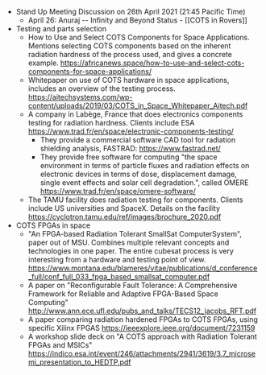 - Stand Up Meeting Discussion on 26th April 2021 (21:45 Pacific Time) 
    - April 26: Anuraj -- Infinity and Beyond Status - [[COTS in Rovers]]
- Testing and parts selection
    - How to Use and Select COTS Components for Space Applications. Mentions selecting COTS components based on the inherent radiation hardness of the process used, and gives a concrete example.  https://africanews.space/how-to-use-and-select-cots-components-for-space-applications/
    - Whitepaper on use of COTS hardware in space applications, includes an overview of the testing process. https://aitechsystems.com/wp-content/uploads/2019/03/COTS_in_Space_Whitepaper_Aitech.pdf
    - A company in Labège, France that does electronics components testing for radiation hardness. Clients include ESA https://www.trad.fr/en/space/electronic-components-testing/
        - They provide a commercial software CAD tool for radiation shielding analysis, FASTRAD: https://www.fastrad.net/
        - They  provide free software for computing "the space environment in terms of particle fluxes and radiation effects on electronic devices in terms of dose, displacement damage, single event effects and solar cell degradation.", called OMERE  https://www.trad.fr/en/space/omere-software/
    - The TAMU facility does radiation testing for components.  Clients include US universities and SpaceX. Details on the facility https://cyclotron.tamu.edu/ref/images/brochure_2020.pdf
- COTS FPGAs in space
    - "An FPGA-based Radiation Tolerant SmallSat ComputerSystem", paper out of MSU. Combines multiple relevant concepts and technologies in one paper. The entire cubesat process is very interesting from a hardware and testing point of view. https://www.montana.edu/blameres/vitae/publications/d_conference_full/conf_full_033_fpga_based_smallsat_computer.pdf
    - A paper on "Reconfigurable Fault Tolerance: A Comprehensive Framework
for Reliable and Adaptive FPGA-Based Space Computing"  http://www.ann.ece.ufl.edu/pubs_and_talks/TECS12_jacobs_RFT.pdf
    - A paper comparing radiation hardened FPGAs to COTS FPGAs, using specific Xilinx FPGAS https://ieeexplore.ieee.org/document/7231159
    - A workshop slide deck on "A COTS approach with Radiation Tolerant FPGAs and MSICs"  https://indico.esa.int/event/246/attachments/2941/3619/3.7_microsemi_presentation_to_HEDTP.pdf
